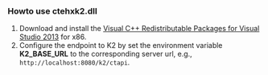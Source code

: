 ### Howto use ctehxk2.dll

1. Download and install the [Visual C++ Redistributable Packages for Visual Studio 2013](https://www.microsoft.com/en-us/download/details.aspx?id=40784) for x86.
2. Configure the endpoint to K2 by set the environment variable **K2_BASE_URL** to the corresponding server url, e.g., `http://localhost:8080/k2/ctapi`.

